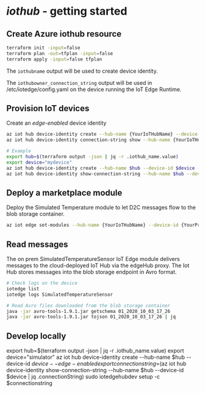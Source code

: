 # *iothub* - getting started

## Create Azure iothub resource 

```bash
terraform init -input=false
terraform plan -out=tfplan -input=false
terraform apply -input=false tfplan
```

The ```iothubname``` output will be used to create device identity.

The ```iothubowner_connection_string``` output will be used in /etc/iotedge/config.yaml on the device running the IoT Edge Runtime.


## Provision IoT devices

Create an *edge-enabled* device identity

```bash
az iot hub device-identity create --hub-name {YourIoTHubName} --device-id {YourPreferredDeviceID} --edge-enabled 
az iot hub device-identity connection-string show --hub-name {YourIoTHubName} --device-id {YourPreferredDeviceID} | jq .connectionString

# Example
export hub=$(terraform output -json | jq -r .iothub_name.value)
export device="mydevice"
az iot hub device-identity create --hub-name $hub --device-id $device --edge-enabled 
az iot hub device-identity show-connection-string --hub-name $hub --device-id $device | jq .connectionString

```


## Deploy a marketplace module

Deploy the Simulated Temperature module to let D2C messages flow to the blob storage container.

```bash
az iot edge set-modules --hub-name {YourIoTHubName} --device-id {YourPreferredDeviceID} --content resources/simulated_temperature.json
```


## Read messages
The on prem SimulatedTemperatureSensor IoT Edge module delivers messages to the cloud-deployed IoT Hub via the edgeHub proxy.
The Iot Hub stores messages into the blob storage endpoint in Avro format.  

```bash
# Check logs on the device
iotedge list
iotedge logs SimulatedTemperatureSensor

# Read Avro files downloaded from the blob storage container
java -jar avro-tools-1.9.1.jar getschema 01_2020_10_03_17_26
java -jar avro-tools-1.9.1.jar tojson 01_2020_10_03_17_26 | jq
```

## Develop locally
export hub=$(terraform output -json | jq -r .iothub_name.value)
export device="simulator"
az iot hub device-identity create --hub-name $hub --device-id $device --edge-enabled 
export connectionstring=$(az iot hub device-identity show-connection-string --hub-name $hub --device-id $device | jq .connectionString)
sudo iotedgehubdev setup -c $connectionstring
